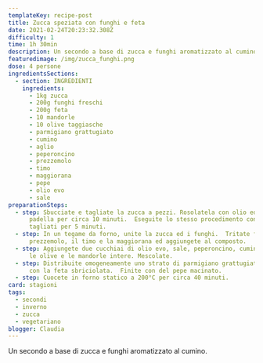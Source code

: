 ```yaml
---
templateKey: recipe-post
title: Zucca speziata con funghi e feta
date: 2021-02-24T20:23:32.308Z
difficulty: 1
time: 1h 30min
description: Un secondo a base di zucca e funghi aromatizzato al cumino.
featuredimage: /img/zucca_funghi.png
dose: 4 persone
ingredientsSections:
  - section: INGREDIENTI
    ingredients:
      - 1kg zucca
      - 200g funghi freschi
      - 200g feta
      - 10 mandorle
      - 10 olive taggiasche
      - parmigiano grattugiato
      - cumino
      - aglio
      - peperoncino
      - prezzemolo
      - timo
      - maggiorana
      - pepe
      - olio evo
      - sale
preparationSteps:
  - step: Sbucciate e tagliate la zucca a pezzi. Rosolatela con olio ed aglio in
      padella per circa 10 minuti.  Eseguite lo stesso procedimento con i funghi
      tagliati per 5 minuti.
  - step: In un tegame da forno, unite la zucca ed i funghi.  Tritate finemente il
      prezzemolo, il timo e la maggiorana ed aggiungete al composto.
  - step: Aggiungete due cucchiai di olio evo, sale, peperoncino, cumino (q.b.),
      le olive e le mandorle intere. Mescolate.
  - step: Distribuite omogeneamente uno strato di parmigiano grattugiato.  Coprite
      con la feta sbriciolata.  Finite con del pepe macinato.
  - step: Cuocete in forno statico a 200°C per circa 40 minuti.
card: stagioni
tags:
  - secondi
  - inverno
  - zucca
  - vegetariano
blogger: Claudia
---
```

Un secondo a base di zucca e funghi aromatizzato al cumino.